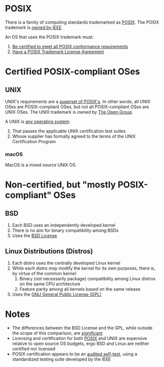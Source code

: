 # POSIX

There is a family of computing standards trademarked as [POSIX](https://en.wikipedia.org/wiki/POSIX). The POSIX trademark is [owned by IEEE](http://get.posixcertified.ieee.org/).

An OS that uses the POSIX trademark must:

1. [Be certified to meet all POSIX conformance requirements](http://get.posixcertified.ieee.org/certification_guide.html#Certification)
2. [Have a POSIX Trademark License Agreement](http://get.posixcertified.ieee.org/certification_guide.html#TheFirstStepTheTMLA)

# Certified POSIX-compliant OSes

## UNIX

UNIX's requirements are a [superset of POSIX's](https://unix.stackexchange.com/a/14369/166524). In other words, all UNIX OSes are POSIX-compliant OSes, but not all POSIX-compliant OSes are UNIX OSes. The UNIX trademark is owned by [The Open Group](https://www.opengroup.org/).

A UNIX is [any operating system](https://www.opengroup.org/membership/forums/platform/unix):

1. That passes the applicable UNIX certification test suites 
2. Whose supplier has formally agreed to the terms of the UNIX Certification Program

### macOS

MacOS is a mixed source UNIX OS.

# Non-certified, but "mostly POSIX-compliant" OSes

## BSD

1. Each BSD uses an independently developed kernel
2. There is no aim for binary compatibility among BSDs
3. Uses the [BSD License](https://en.wikipedia.org/wiki/BSD_licenses)

## Linux Distributions (Distros)

1. Each distro uses the centrally developed Linux kernel
2. While each distro *may* modify the kernel for its own purposes, there is, by virtue of the common kernel:
   1. Binary (*not* necessarily package) compatibility among Linux distros on the same CPU architecture
   2. Feature parity among all kernels based on the same release
3. Uses the [GNU General Public License (GPL)](https://en.wikipedia.org/wiki/GNU_General_Public_License)

# Notes

* The differences between the BSD License and the GPL, while outside the scope of this comparison, are [significant](https://fossbytes.com/open-sources-license-type/)
* Licensing and certification for both [POSIX](http://get.posixcertified.ieee.org/docs/posix-fee-schedule-1.3.PDF) and UNIX are expensive relative to open source OS budgets, ergo BSD and Linux are neither certified nor licensed
* POSIX certification appears to be an [audited self-test](http://get.posixcertified.ieee.org/certification_guide.html#Formal%20Testing), using a standardized testing suite developed by the IEEE